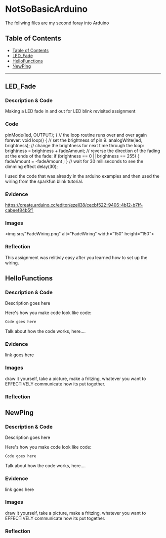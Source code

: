 # NotSoBasicArduino
 The follwing files are my second foray into Arduino
 
 
## Table of Contents
* [Table of Contents](#TableOfContents)
* [LED_Fade](#LED_Fade)
* [HelloFunctions](#HelloFunctions)
* [NewPing](#NewPing)
---

## LED_Fade

### Description & Code
Making a LED fade in and out for LED blink revisited assignment

### Code

 pinMode(led, OUTPUT);
}
// the loop routine runs over and over again forever:
void loop() {
 // set the brightness of pin 9:
 analogWrite(led, brightness);
 // change the brightness for next time through the loop:
 brightness = brightness + fadeAmount;
 // reverse the direction of the fading at the ends of the fade:
 if (brightness == 0 || brightness == 255) {
 fadeAmount = -fadeAmount ;
 }
 // wait for 30 milliseconds to see the dimming effect
 delay(30);      

I used the code that was already in the arduino examples and then used the wiring from the sparkfun blink tutorial. 

### Evidence
https://create.arduino.cc/editor/ezell38/cecbf522-9406-4b12-b7ff-cabeef84b5f1

### Images

<img src/"FadeWiring.png" alt="FadeWiring" width="150" height="150">

### Reflection
This assignment was relitivly easy after you learned how to set up the wiring. 

## HelloFunctions

### Description & Code
Description goes here

Here's how you make code look like code:

```C++
Code goes here
```
Talk about how the code works, here....

### Evidence
link goes here

### Images
draw it yourself, take a picture, make a fritzing, whatever you want to EFFECTIVELY communicate how its put together.

### Reflection

## NewPing

### Description & Code
Description goes here

Here's how you make code look like code:

```C++
Code goes here
```
Talk about how the code works, here....

### Evidence
link goes here

### Images
draw it yourself, take a picture, make a fritzing, whatever you want to EFFECTIVELY communicate how its put together.

### Reflection

